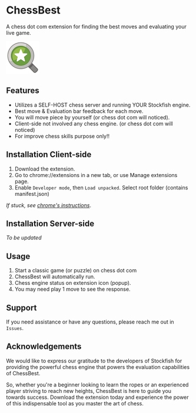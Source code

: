 # ChessBest
A chess dot com extension for finding the best moves and evaluating your live game.

![ChessBest Icon](https://raw.githubusercontent.com/thanhdanh27600/chessbest/main/assets/ext-icon.png)

## Features

- Utilizes a SELF-HOST chess server and running YOUR Stockfish engine.
- Best move & Evaluation bar feedback for each move.
- You will move piece by yourself (or chess dot com will noticed).
- Client-side not involved any chess engine. (or chess dot com will noticed)
- For improve chess skills purpose only!!

## Installation Client-side

1. Download the extension.
2. Go to chrome://extensions in a new tab, or use Manage extensions page.
3. Enable `Developer mode`, then `Load unpacked`. Select root folder (contains manifest.json)

*If stuck, see [chrome's instructions](https://developer.chrome.com/docs/extensions/mv3/getstarted/development-basics/#load-unpacked)*.

## Installation Server-side
*To be updated*
## Usage

1. Start a classic game (or puzzle) on chess dot com
2. ChessBest will automatically run.
2. Chess engine status on extension icon (popup).
3. You may need play 1 move to see the response.

## Support

If you need assistance or have any questions, please reach me out in `Issues`.

## Acknowledgements

We would like to express our gratitude to the developers of Stockfish for providing the powerful chess engine that powers the evaluation capabilities of ChessBest.

So, whether you're a beginner looking to learn the ropes or an experienced player striving to reach new heights, ChessBest is here to guide you towards success. Download the extension today and experience the power of this indispensable tool as you master the art of chess.
